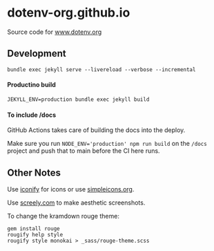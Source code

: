 # dotenv-org.github.io

Source code for www.dotenv.org

## Development

```
bundle exec jekyll serve --livereload --verbose --incremental
```

#### Productino build

```
JEKYLL_ENV=production bundle exec jekyll build
```

#### To include /docs

GitHub Actions takes care of building the docs into the deploy.

Make sure you run `NODE_ENV='production' npm run build` on the `/docs` project and push that to main before the CI here runs.

## Other Notes

Use [iconify](http://icon-sets.iconify.design/simple-icons/) for icons or use [simpleicons.org](https://simpleicons.org/).

Use [screely.com](https://www.screely.com/) to make aesthetic screenshots.

To change the kramdown rouge theme:

```
gem install rouge
rougify help style
rougify style monokai > _sass/rouge-theme.scss
```
